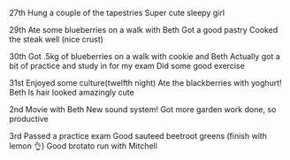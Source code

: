 27th
Hung a couple of the tapestries
Super cute sleepy girl

29th
Ate some blueberries on a walk with Beth
Got a good pastry
Cooked the steak well (nice crust)

30th
Got .5kg of blueberries on a walk with cookie and Beth
Actually got a bit of practice and study in for my exam
Did some good exercise

31st
Enjoyed some culture(twelfth night)
Ate the blackberries with yoghurt!
Beth ls hair looked amazingly cute

2nd
Movie with Beth
New sound system!
Got more garden work done, so productive

3rd 
Passed a practice exam
Good sauteed beetroot greens (finish with lemon 👌)
Good brotato run with Mitchell









